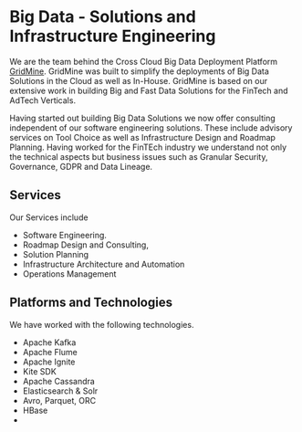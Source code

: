 # Big Data - Solutions and Infrastructure Engineering

We are the team behind the Cross Cloud Big Data Deployment Platform [GridMine](http://gridmine.com). GridMine was built to simplify the deployments of Big Data Solutions in the Cloud as well as In-House. GridMine is based on our extensive work in building Big and Fast Data Solutions for the FinTech and AdTech Verticals.

Having started out building Big Data Solutions we now offer consulting independent of our software engineering solutions. These include advisory services on Tool Choice as well as Infrastructure Design and Roadmap Planning. Having worked for the FinTEch industry we understand not only the technical aspects but business issues such as Granular Security, Governance, GDPR and Data Lineage.

## Services

Our Services include

* Software Engineering.
* Roadmap Design and Consulting, 
* Solution Planning
* Infrastructure Architecture and Automation
* Operations Management

## Platforms and Technologies

We have worked with the following technologies.

* Apache Kafka
* Apache Flume
* Apache Ignite
* Kite SDK
* Apache Cassandra
* Elasticsearch & Solr
* Avro, Parquet, ORC
* HBase
* 








